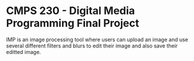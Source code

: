 # CMPS 230 - Digital Media Programming Final Project

IMP is an image processing tool where users can upload an image and use several different filters and blurs to edit their image and also save their editted image.
